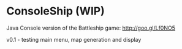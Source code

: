 # ConsoleShip (WIP)
Java Console version of the Battleship game:
http://goo.gl/Lf0NO5

v0.1 - testing main menu, map generation and display
